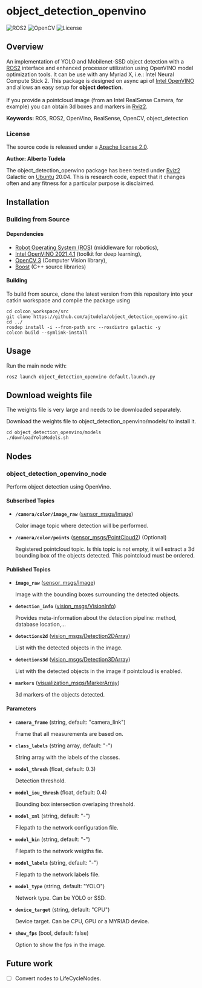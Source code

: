 # object_detection_openvino

![ROS2](https://img.shields.io/badge/ros2-galactic-purple?logo=ros&logoColor=white)
![OpenCV](https://img.shields.io/badge/opencv-%23white.svg?logo=opencv&logoColor=white)
![License](https://img.shields.io/badge/license-Apache%202-blue)

## Overview

An implementation of YOLO and Mobilenet-SSD object detection with a [ROS2] interface and enhanced processor utilization using OpenVINO model optimization tools. It can be use with any Myriad X, i.e.: Intel Neural Compute Stick 2.
This package is designed on async api of [Intel OpenVINO](https://software.intel.com/en-us/openvino-toolkit) and allows an easy setup for **object detection**.<br><br>
If you provide a pointcloud image (from an Intel RealSense Camera, for example) you can obtain 3d boxes and markers in [Rviz2].

**Keywords:** ROS, ROS2, OpenVino, RealSense, OpenCV, object_detection

### License

The source code is released under a [Apache license 2.0](LICENSE).

**Author: Alberto Tudela<br />**

The object_detection_openvino package has been tested under [Rviz2] Galactic on [Ubuntu] 20.04. This is research code, expect that it changes often and any fitness for a particular purpose is disclaimed.

## Installation

### Building from Source

#### Dependencies

- [Robot Operating System (ROS)](http://wiki.ros.org) (middleware for robotics),
- [Intel OpenVINO 2021.4.1](https://software.intel.com/en-us/openvino-toolkit) (toolkit for deep learning),
- [OpenCV 3](https://opencv.org/) (Computer Vision library),
- [Boost](https://www.boost.org/) (C++ source libraries)

#### Building

To build from source, clone the latest version from this repository into your catkin workspace and compile the package using

	cd colcon_workspace/src
	git clone https://github.com/ajtudela/object_detection_openvino.git
	cd ../
	rosdep install -i --from-path src --rosdistro galactic -y
	colcon build --symlink-install

## Usage

Run the main node with:

	ros2 launch object_detection_openvino default.launch.py

## Download weights file
The weights file is very large and needs to be downloaded separately.

Download the weights file to object_detection_openvino/models/ to install it.

	cd object_detection_openvino/models
	./downloadYoloModels.sh

## Nodes

### object_detection_openvino_node

Perform object detection using OpenVino.


#### Subscribed Topics

* **`/camera/color/image_raw`** ([sensor_msgs/Image])

	Color image topic where detection will be performed.

* **`/camera/color/points`** ([sensor_msgs/PointCloud2]) (Optional)

	Registered pointcloud topic. Is this topic is not empty, it will extract a 3d bounding box of the objects detected. This pointcloud must be ordered.

#### Published Topics

* **`image_raw`** ([sensor_msgs/Image])

	Image with the bounding boxes surrounding the detected objects.

* **`detection_info`** ([vision_msgs/VisionInfo])

	Provides meta-information about the detection pipeline: method, database location,...

* **`detections2d`** ([vision_msgs/Detection2DArray])

	List with the detected objects in the image.

* **`detections3d`** ([vision_msgs/Detection3DArray])

	List with the detected objects in the image if pointcloud is enabled.

* **`markers`** ([visualization_msgs/MarkerArray])

	3d markers of the objects detected.

#### Parameters

* **`camera_frame`** (string, default: "camera_link")

	Frame that all measurements are based on.

* **`class_labels`** (string array, default: "-")

	String array with the labels of the classes.

* **`model_thresh`** (float, default: 0.3)

	Detection threshold.

* **`model_iou_thresh`** (float, default: 0.4)

	Bounding box intersection overlaping threshold.

* **`model_xml`** (string, default: "-")

	Filepath to the network configuration file.

* **`model_bin`** (string, default: "-")

	Filepath to the network weigths fie.

* **`model_labels`** (string, default: "-")

	Filepath to the network labels file.

* **`model_type`** (string, default: "YOLO")

	Network type. Can be YOLO or SSD.

* **`device_target`** (string, default: "CPU")

	Device target. Can be CPU, GPU or a MYRIAD device.

* **`show_fps`** (bool, default: false)

	Option to show the fps in the image.

## Future work
- [ ] Convert nodes to LifeCycleNodes.

[Ubuntu]: https://ubuntu.com/
[ROS2]: https://docs.ros.org/en/galactic/
[Rviz2]: https://github.com/ros2/rviz
[sensor_msgs/Image]: http://docs.ros.org/api/sensor_msgs/html/msg/Image.html
[sensor_msgs/PointCloud2]: http://docs.ros.org/api/sensor_msgs/html/msg/PointCloud2.html
[vision_msgs/VisionInfo]: http://docs.ros.org/api/vision_msgs/html/msg/VisionInfo.html
[vision_msgs/Detection2DArray]: http://docs.ros.org/api/vision_msgs/html/msg/Detection2DArray.html
[vision_msgs/Detection3DArray]: http://docs.ros.org/api/vision_msgs/html/msg/Detection3DArray.html
[visualization_msgs/MarkerArray]: http://docs.ros.org/api/visualization_msgs/html/msg/MarkerArray.html
